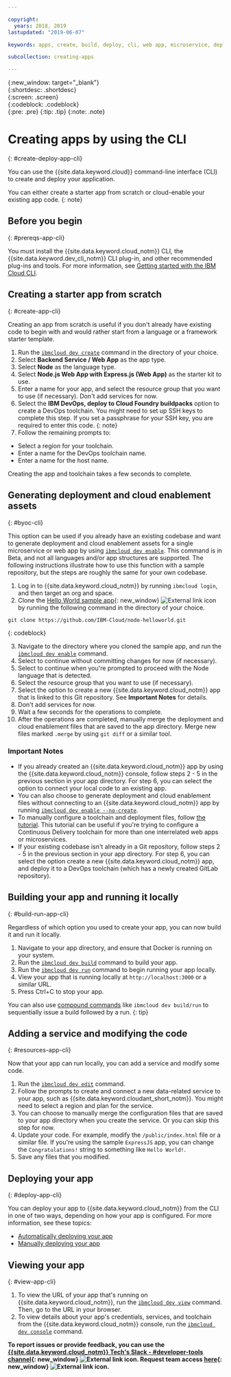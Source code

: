 ```yaml
---

copyright:
  years: 2018, 2019
lastupdated: "2019-06-07"

keywords: apps, create, build, deploy, cli, web app, microservice, deploy cli, build app local, developer tools, ibmcloud dev create

subcollection: creating-apps

---
```


{:new_window: target="_blank"}  
{:shortdesc: .shortdesc}  
{:screen: .screen}  
{:codeblock: .codeblock}  
{:pre: .pre}
{:tip: .tip}
{:note: .note}

# Creating apps by using the CLI
{: #create-deploy-app-cli}

You can use the {{site.data.keyword.cloud}} command-line interface (CLI) to create and deploy your application. 

You can either create a starter app from scratch or cloud-enable your existing app code. 
{: note}

## Before you begin
{: #prereqs-app-cli}

You must install the {{site.data.keyword.cloud_notm}} CLI, the {{site.data.keyword.dev_cli_notm}} CLI plug-in, and other recommended plug-ins and tools. For more information, see [Getting started with the IBM Cloud CLI](/docs/cli?topic=cloud-cli-getting-started). 

## Creating a starter app from scratch
{: #create-app-cli}

Creating an app from scratch is useful if you don't already have existing code to begin with and would rather start from a language or a framework starter template.

1. Run the [`ibmcloud dev create`](/docs/cli/idt?topic=cloud-cli-idt-cli#create) command in the directory of your choice.
2. Select **Backend Service / Web App** as the app type.
3. Select **Node** as the language type.
4. Select **Node.js Web App with Express.js (Web App)** as the starter kit to use.
5. Enter a name for your app, and select the resource group that you want to use (if necessary). Don't add services for now.
6. Select the **IBM DevOps, deploy to Cloud Foundry buildpacks** option to create a DevOps toolchain. You might need to set up SSH keys to complete this step.
  If you set a passphrase for your SSH key, you are required to enter this code.
  {: note}
7. Follow the remaining prompts to:
  * Select a region for your toolchain.
  * Enter a name for the DevOps toolchain name.
  * Enter a name for the host name.

Creating the app and toolchain takes a few seconds to complete.

## Generating deployment and cloud enablement assets
{: #byoc-cli}

This option can be used if you already have an existing codebase and want to generate deployment and cloud enablement assets for a single microservice or web app by using [`ibmcloud dev enable`](/docs/cli/idt?topic=cloud-cli-idt-cli#enable). This command is in Beta, and not all languages and/or app structures are supported. The following instructions illustrate how to use this function with a sample repository, but the steps are roughly the same for your own codebase.

1. Log in to {{site.data.keyword.cloud_notm}} by running `ibmcloud login`, and then target an org and space.
2. Clone the [Hello World sample app](https://github.com/IBM-Cloud/node-helloworld){: new_window} ![External link icon](../icons/launch-glyph.svg "External link icon") by running the following command in the directory of your choice.

  ```
  git clone https://github.com/IBM-Cloud/node-helloworld.git
  ```
  {: codeblock}

3. Navigate to the directory where you cloned the sample app, and run the [`ibmcloud dev enable`](/docs/cli/idt?topic=cloud-cli-idt-cli#enable) command.
4. Select to continue without committing changes for now (if necessary).
5. Select to continue when you're prompted to proceed with the Node language that is detected.
6. Select the resource group that you want to use (if necessary). 
7. Select the option to create a new {{site.data.keyword.cloud_notm}} app that is linked to this Git repository. See **Important Notes** for details.
8. Don't add services for now.
9. Wait a few seconds for the operations to complete. 
10. After the operations are completed, manually merge the deployment and cloud enablement files that are saved to the app directory. Merge new files marked `.merge` by using `git diff` or a similar tool.

### Important Notes
 - If you already created an {{site.data.keyword.cloud_notm}} app by using the {{site.data.keyword.cloud_notm}} console, follow steps 2 - 5 in the previous section in your app directory. For step 6, you can select the option to connect your local code to an existing app.
 - You can also choose to generate deployment and cloud enablement files without connecting to an {{site.data.keyword.cloud_notm}} app by running [`ibmcloud dev enable --no-create`](/docs/cli/idt?topic=cloud-cli-idt-cli#enable).
 - To manually configure a toolchain and deployment files, follow [the tutorial](/docs/apps/tutorials?topic=creating-apps-tutorial-byoc-kube). This tutorial can be useful if you're trying to configure a Continuous Delivery toolchain for more than one interrelated web apps or microservices.
 - If your existing codebase isn't already in a Git repository, follow steps 2 - 5 in the previous section in your app directory. For step 6, you can select the option create a new {{site.data.keyword.cloud_notm}} app, and deploy it to a DevOps toolchain (which has a newly created GitLab repository).

## Building your app and running it locally
{: #build-run-app-cli}

Regardless of which option you used to create your app, you can now build it and run it locally.

1. Navigate to your app directory, and ensure that Docker is running on your system.
2. Run the [`ibmcloud dev build`](/docs/cli/idt?topic=cloud-cli-idt-cli#build) command to build your app.
3. Run the [`ibmcloud dev run`](/docs/cli/idt?topic=cloud-cli-idt-cli#run) command to begin running your app locally.
4. View your app that is running locally at `http://localhost:3000` or a similar URL.
5. Press Ctrl+C to stop your app.

You can also use [compound commands](/docs/cli/idt?topic=cloud-cli-idt-cli#compound) like `ibmcloud dev build/run` to sequentially issue a build followed by a run.
{: tip}

## Adding a service and modifying the code
{: #resources-app-cli}

Now that your app can run locally, you can add a service and modify some code. 

1. Run the [`ibmcloud dev edit`](/docs/cli/idt?topic=cloud-cli-idt-cli#edit) command.
2. Follow the prompts to create and connect a new data-related service to your app, such as {{site.data.keyword.cloudant_short_notm}}. You might need to select a region and plan for the service.
3. You can choose to manually merge the configuration files that are saved to your app directory when you create the service. Or you can skip this step for now.
4. Update your code. For example, modify the `/public/index.html` file or a similar file. If you're using the sample `ExpressJS` app, you can change the `Congratulations!` string to something like `Hello World!`.
5. Save any files that you modified.

## Deploying your app
{: #deploy-app-cli}

You can deploy your app to {{site.data.keyword.cloud_notm}} from the CLI in one of two ways, depending on how your app is configured. For more information, see these topics:

* [Automatically deploying your app](/docs/apps?topic=creating-apps-deploy-cli-auto)
* [Manually deploying your app](/docs/apps?topic=creating-apps-deploy-cli-manual)

## Viewing your app
{: #view-app-cli}

1. To view the URL of your app that's running on {{site.data.keyword.cloud_notm}}, run the [`ibmcloud dev view`](/docs/cli/idt?topic=cloud-cli-idt-cli#view) command. Then, go to the URL in your browser.
2. To view details about your app's credentials, services, and toolchain from the {{site.data.keyword.cloud_notm}} console, run the [`ibmcloud dev console`](/docs/cli/idt?topic=cloud-cli-idt-cli#console) command. 

**To report issues or provide feedback, you can use the [{{site.data.keyword.cloud_notm}} Tech's Slack - #developer-tools channel](https://ibm-cloud-tech.slack.com/){: new_window} ![External link icon](../icons/launch-glyph.svg "External link icon"). Request team access [here](https://slack-invite-ibm-cloud-tech.mybluemix.net/){: new_window} ![External link icon](../icons/launch-glyph.svg "External link icon").**
